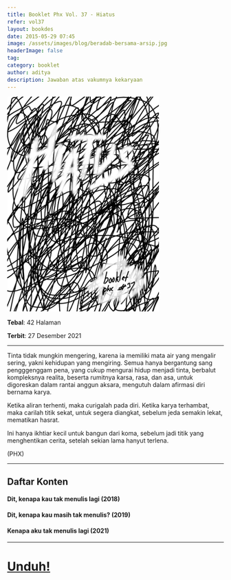 ```yaml
---
title: Booklet Phx Vol. 37 - Hiatus
refer: vol37
layout: bookdes
date: 2015-05-29 07:45
image: /assets/images/blog/beradab-bersama-arsip.jpg
headerImage: false
tag:
category: booklet
author: aditya
description: Jawaban atas vakumnya kekaryaan
---
```


<img class="image" src="/assets/images/cover/booklet37.jpg" alt="__" height="500px">

__Tebal__: 42 Halaman

__Terbit__: 27 Desember 2021

***

Tinta tidak mungkin mengering, karena ia memiliki mata air yang mengalir sering, yakni kehidupan yang mengiring. Semua hanya bergantung sang pengggenggam pena, yang cukup mengurai hidup menjadi tinta, berbalut kompleksnya realita, beserta rumitnya karsa, rasa, dan asa, untuk digoreskan dalam rantai anggun aksara, mengutuh dalam afirmasi diri bernama karya. 

Ketika aliran terhenti, maka curigalah pada diri. Ketika karya terhambat, maka carilah titik sekat, untuk segera diangkat, sebelum jeda semakin lekat, mematikan hasrat. 

Ini hanya ikhtiar kecil untuk bangun dari koma, sebelum jadi titik yang menghentikan cerita, setelah sekian lama hanyut terlena.

(PHX)


***

## Daftar Konten

#### Dit, kenapa kau tak menulis lagi (2018)

#### Dit, kenapa kau masih tak menulis? (2019)

#### Kenapa aku tak menulis lagi (2021)

***

# [Unduh!][akses]

[akses]: http://phoenixfin.github.io/assets/pdf/bookletphx/booklet37.pdf
